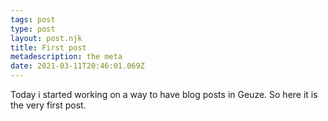 ```yaml
---
tags: post
type: post
layout: post.njk
title: First post
metadescription: the meta
date: 2021-03-11T20:46:01.069Z
---
```

Today i started working on a way to have blog posts in Geuze. So here it is the very first post.

